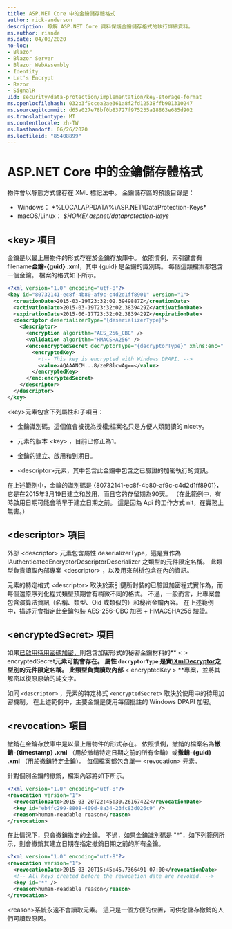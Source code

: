 ```yaml
---
title: ASP.NET Core 中的金鑰儲存體格式
author: rick-anderson
description: 瞭解 ASP.NET Core 資料保護金鑰儲存格式的執行詳細資料。
ms.author: riande
ms.date: 04/08/2020
no-loc:
- Blazor
- Blazor Server
- Blazor WebAssembly
- Identity
- Let's Encrypt
- Razor
- SignalR
uid: security/data-protection/implementation/key-storage-format
ms.openlocfilehash: 032b3f9ccea2ae361a8f2fd12538ffb901310247
ms.sourcegitcommit: d65a027e78bf0b83727f975235a18863e685d902
ms.translationtype: MT
ms.contentlocale: zh-TW
ms.lasthandoff: 06/26/2020
ms.locfileid: "85408899"
---
```

# <a name="key-storage-format-in-aspnet-core"></a>ASP.NET Core 中的金鑰儲存體格式

<a name="data-protection-implementation-key-storage-format"></a>

物件會以靜態方式儲存在 XML 標記法中。 金鑰儲存區的預設目錄是：

* Windows： *%LOCALAPPDATA%\ASP.NET\DataProtection-Keys\*
* macOS/Linux： *$HOME/.aspnet/dataprotection-keys*

## <a name="the-key-element"></a>\<key> 項目

金鑰是以最上層物件的形式存在於金鑰存放庫中。 依照慣例，索引鍵會有 filename**金鑰-{guid} .xml**，其中 {guid} 是金鑰的識別碼。 每個這類檔案都包含一個金鑰。 檔案的格式如下所示。

```xml
<?xml version="1.0" encoding="utf-8"?>
<key id="80732141-ec8f-4b80-af9c-c4d2d1ff8901" version="1">
  <creationDate>2015-03-19T23:32:02.3949887Z</creationDate>
  <activationDate>2015-03-19T23:32:02.3839429Z</activationDate>
  <expirationDate>2015-06-17T23:32:02.3839429Z</expirationDate>
  <descriptor deserializerType="{deserializerType}">
    <descriptor>
      <encryption algorithm="AES_256_CBC" />
      <validation algorithm="HMACSHA256" />
      <enc:encryptedSecret decryptorType="{decryptorType}" xmlns:enc="...">
        <encryptedKey>
          <!-- This key is encrypted with Windows DPAPI. -->
          <value>AQAAANCM...8/zeP8lcwAg==</value>
        </encryptedKey>
      </enc:encryptedSecret>
    </descriptor>
  </descriptor>
</key>
```

\<key>元素包含下列屬性和子項目：

* 金鑰識別碼。這個值會被視為授權;檔案名只是方便人類閱讀的 nicety。

* 元素的版本 \<key> ，目前已修正為1。

* 金鑰的建立、啟用和到期日。

* \<descriptor>元素，其中包含此金鑰中包含之已驗證的加密執行的資訊。

在上述範例中，金鑰的識別碼是 {80732141-ec8f-4b80-af9c-c4d2d1ff8901}，它是在2015年3月19日建立和啟用，而且它的存留期為90天。 （在此範例中，有時啟用日期可能會稍早于建立日期之前。 這是因為 Api 的工作方式 nit，在實務上無害。）

## <a name="the-descriptor-element"></a>\<descriptor> 項目

外部 \<descriptor> 元素包含屬性 deserializerType，這是實作為 IAuthenticatedEncryptorDescriptorDeserializer 之類型的元件限定名稱。 此類型負責讀取內部專案 \<descriptor> ，以及用來剖析包含在內的資訊。

元素的特定格式 \<descriptor> 取決於索引鍵所封裝的已驗證加密程式實作為，而每個還原序列化程式類型預期會有稍微不同的格式。 不過，一般而言，此專案會包含演算法資訊（名稱、類型、Oid 或類似的）和秘密金鑰內容。 在上述範例中，描述元會指定此金鑰包裝 AES-256-CBC 加密 + HMACSHA256 驗證。

## <a name="the-encryptedsecret-element"></a>\<encryptedSecret> 項目

如果[已啟用待用密碼加密，](xref:security/data-protection/implementation/key-encryption-at-rest)則包含加密形式的秘密金鑰材料的** &lt; &gt; encryptedSecret**元素可能會存在。 屬性 `decryptorType` 是實[IXmlDecryptor](/dotnet/api/microsoft.aspnetcore.dataprotection.xmlencryption.ixmldecryptor)之型別的元件限定名稱。 此類型負責讀取內部** &lt; encryptedKey &gt; **專案，並將其解密以復原原始的純文字。

如同 `<descriptor>` ，元素的特定格式 `<encryptedSecret>` 取決於使用中的待用加密機制。 在上述範例中，主要金鑰是使用每個批註的 Windows DPAPI 加密。

## <a name="the-revocation-element"></a>\<revocation> 項目

撤銷在金鑰存放庫中是以最上層物件的形式存在。 依照慣例，撤銷的檔案名為**撤銷-{timestamp} .xml** （用於撤銷特定日期之前的所有金鑰）或**撤銷-{guid} .xml** （用於撤銷特定金鑰）。 每個檔案都包含單一 \<revocation> 元素。

針對個別金鑰的撤銷，檔案內容將如下所示。

```xml
<?xml version="1.0" encoding="utf-8"?>
<revocation version="1">
  <revocationDate>2015-03-20T22:45:30.2616742Z</revocationDate>
  <key id="eb4fc299-8808-409d-8a34-23fc83d026c9" />
  <reason>human-readable reason</reason>
</revocation>
```

在此情況下，只會撤銷指定的金鑰。 不過，如果金鑰識別碼是 "*"，如下列範例所示，則會撤銷其建立日期在指定撤銷日期之前的所有金鑰。

```xml
<?xml version="1.0" encoding="utf-8"?>
<revocation version="1">
  <revocationDate>2015-03-20T15:45:45.7366491-07:00</revocationDate>
  <!-- All keys created before the revocation date are revoked. -->
  <key id="*" />
  <reason>human-readable reason</reason>
</revocation>
```

\<reason>系統永遠不會讀取元素。 這只是一個方便的位置，可供您儲存撤銷的人們可讀取原因。
